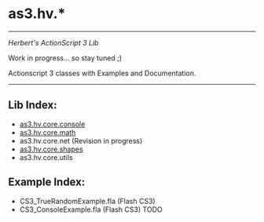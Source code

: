 # as3.hv.*

-----------------------------------
*Herbert's ActionScript 3 Lib*

Work in progress... so stay tuned ;)

Actionscript 3 classes with Examples and Documentation.

-----------------------------------

## Lib Index:

-	[as3.hv.core.console](https://github.com/HerbertV/as3-hv/blob/master/docs/as3-hv-core-console.md) 
-	[as3.hv.core.math](https://github.com/HerbertV/as3-hv/blob/master/docs/as3-hv-core-math.md)
-	as3.hv.core.net (Revision in progress)
-	[as3.hv.core.shapes](https://github.com/HerbertV/as3-hv/blob/master/docs/as3-hv-core-shapes.md)
-	as3.hv.core.utils


## Example Index:
-	CS3_TrueRandomExample.fla (Flash CS3)
- 	CS3_ConsoleExample.fla (Flash CS3) TODO